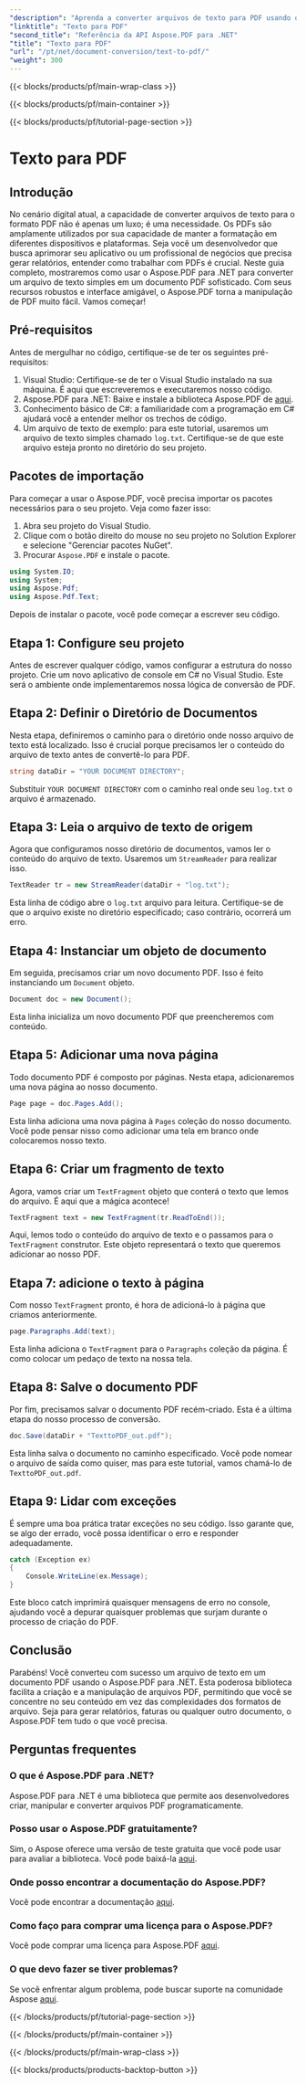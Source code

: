 ```yaml
---
"description": "Aprenda a converter arquivos de texto para PDF usando o Aspose.PDF para .NET neste guia passo a passo. Perfeito para desenvolvedores que buscam aprimorar seus aplicativos."
"linktitle": "Texto para PDF"
"second_title": "Referência da API Aspose.PDF para .NET"
"title": "Texto para PDF"
"url": "/pt/net/document-conversion/text-to-pdf/"
"weight": 300
---
```


{{< blocks/products/pf/main-wrap-class >}}

{{< blocks/products/pf/main-container >}}

{{< blocks/products/pf/tutorial-page-section >}}

# Texto para PDF

## Introdução

No cenário digital atual, a capacidade de converter arquivos de texto para o formato PDF não é apenas um luxo; é uma necessidade. Os PDFs são amplamente utilizados por sua capacidade de manter a formatação em diferentes dispositivos e plataformas. Seja você um desenvolvedor que busca aprimorar seu aplicativo ou um profissional de negócios que precisa gerar relatórios, entender como trabalhar com PDFs é crucial. Neste guia completo, mostraremos como usar o Aspose.PDF para .NET para converter um arquivo de texto simples em um documento PDF sofisticado. Com seus recursos robustos e interface amigável, o Aspose.PDF torna a manipulação de PDF muito fácil. Vamos começar!

## Pré-requisitos
Antes de mergulhar no código, certifique-se de ter os seguintes pré-requisitos:

1. Visual Studio: Certifique-se de ter o Visual Studio instalado na sua máquina. É aqui que escreveremos e executaremos nosso código.
2. Aspose.PDF para .NET: Baixe e instale a biblioteca Aspose.PDF de [aqui](https://releases.aspose.com/pdf/net/).
3. Conhecimento básico de C#: a familiaridade com a programação em C# ajudará você a entender melhor os trechos de código.
4. Um arquivo de texto de exemplo: para este tutorial, usaremos um arquivo de texto simples chamado `log.txt`. Certifique-se de que este arquivo esteja pronto no diretório do seu projeto.

## Pacotes de importação
Para começar a usar o Aspose.PDF, você precisa importar os pacotes necessários para o seu projeto. Veja como fazer isso:

1. Abra seu projeto do Visual Studio.
2. Clique com o botão direito do mouse no seu projeto no Solution Explorer e selecione "Gerenciar pacotes NuGet".
3. Procurar `Aspose.PDF` e instale o pacote.

```csharp
using System.IO;
using System;
using Aspose.Pdf;
using Aspose.Pdf.Text;
```

Depois de instalar o pacote, você pode começar a escrever seu código.

## Etapa 1: Configure seu projeto
Antes de escrever qualquer código, vamos configurar a estrutura do nosso projeto. Crie um novo aplicativo de console em C# no Visual Studio. Este será o ambiente onde implementaremos nossa lógica de conversão de PDF.

## Etapa 2: Definir o Diretório de Documentos
Nesta etapa, definiremos o caminho para o diretório onde nosso arquivo de texto está localizado. Isso é crucial porque precisamos ler o conteúdo do arquivo de texto antes de convertê-lo para PDF.

```csharp
string dataDir = "YOUR DOCUMENT DIRECTORY";
```

Substituir `YOUR DOCUMENT DIRECTORY` com o caminho real onde seu `log.txt` o arquivo é armazenado.

## Etapa 3: Leia o arquivo de texto de origem
Agora que configuramos nosso diretório de documentos, vamos ler o conteúdo do arquivo de texto. Usaremos um `StreamReader` para realizar isso.

```csharp
TextReader tr = new StreamReader(dataDir + "log.txt");
```

Esta linha de código abre o `log.txt` arquivo para leitura. Certifique-se de que o arquivo existe no diretório especificado; caso contrário, ocorrerá um erro.

## Etapa 4: Instanciar um objeto de documento
Em seguida, precisamos criar um novo documento PDF. Isso é feito instanciando um `Document` objeto.

```csharp
Document doc = new Document();
```

Esta linha inicializa um novo documento PDF que preencheremos com conteúdo.

## Etapa 5: Adicionar uma nova página
Todo documento PDF é composto por páginas. Nesta etapa, adicionaremos uma nova página ao nosso documento.

```csharp
Page page = doc.Pages.Add();
```

Esta linha adiciona uma nova página à `Pages` coleção do nosso documento. Você pode pensar nisso como adicionar uma tela em branco onde colocaremos nosso texto.

## Etapa 6: Criar um fragmento de texto
Agora, vamos criar um `TextFragment` objeto que conterá o texto que lemos do arquivo. É aqui que a mágica acontece!

```csharp
TextFragment text = new TextFragment(tr.ReadToEnd());
```

Aqui, lemos todo o conteúdo do arquivo de texto e o passamos para o `TextFragment` construtor. Este objeto representará o texto que queremos adicionar ao nosso PDF.

## Etapa 7: adicione o texto à página
Com nosso `TextFragment` pronto, é hora de adicioná-lo à página que criamos anteriormente.

```csharp
page.Paragraphs.Add(text);
```

Esta linha adiciona o `TextFragment` para o `Paragraphs` coleção da página. É como colocar um pedaço de texto na nossa tela.

## Etapa 8: Salve o documento PDF
Por fim, precisamos salvar o documento PDF recém-criado. Esta é a última etapa do nosso processo de conversão.

```csharp
doc.Save(dataDir + "TexttoPDF_out.pdf");
```

Esta linha salva o documento no caminho especificado. Você pode nomear o arquivo de saída como quiser, mas para este tutorial, vamos chamá-lo de `TexttoPDF_out.pdf`.

## Etapa 9: Lidar com exceções
É sempre uma boa prática tratar exceções no seu código. Isso garante que, se algo der errado, você possa identificar o erro e responder adequadamente.

```csharp
catch (Exception ex)
{
    Console.WriteLine(ex.Message);
}
```

Este bloco catch imprimirá quaisquer mensagens de erro no console, ajudando você a depurar quaisquer problemas que surjam durante o processo de criação do PDF.

## Conclusão
Parabéns! Você converteu com sucesso um arquivo de texto em um documento PDF usando o Aspose.PDF para .NET. Esta poderosa biblioteca facilita a criação e a manipulação de arquivos PDF, permitindo que você se concentre no seu conteúdo em vez das complexidades dos formatos de arquivo. Seja para gerar relatórios, faturas ou qualquer outro documento, o Aspose.PDF tem tudo o que você precisa. 

## Perguntas frequentes

### O que é Aspose.PDF para .NET?
Aspose.PDF para .NET é uma biblioteca que permite aos desenvolvedores criar, manipular e converter arquivos PDF programaticamente.

### Posso usar o Aspose.PDF gratuitamente?
Sim, o Aspose oferece uma versão de teste gratuita que você pode usar para avaliar a biblioteca. Você pode baixá-la [aqui](https://releases.aspose.com/).

### Onde posso encontrar a documentação do Aspose.PDF?
Você pode encontrar a documentação [aqui](https://reference.aspose.com/pdf/net/).

### Como faço para comprar uma licença para o Aspose.PDF?
Você pode comprar uma licença para Aspose.PDF [aqui](https://purchase.aspose.com/buy).

### O que devo fazer se tiver problemas?
Se você enfrentar algum problema, pode buscar suporte na comunidade Aspose [aqui](https://forum.aspose.com/c/pdf/10).

{{< /blocks/products/pf/tutorial-page-section >}}

{{< /blocks/products/pf/main-container >}}

{{< /blocks/products/pf/main-wrap-class >}}

{{< blocks/products/products-backtop-button >}}